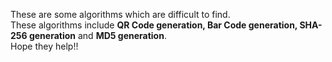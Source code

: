 These are some algorithms which are difficult to find.  
These algorithms include **QR Code generation, Bar Code generation, SHA-256 generation** and **MD5 generation**.  
Hope they help!!
